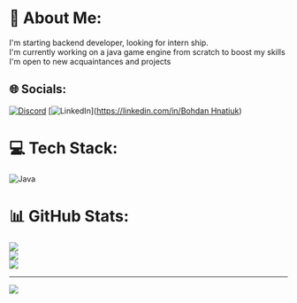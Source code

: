 # 💫 About Me:
I'm starting backend developer, looking for intern ship.<br>I'm currently working on a java game engine from scratch to boost my skills<br>I'm open to new acquaintances and projects


## 🌐 Socials:
[![Discord](https://img.shields.io/badge/Discord-%237289DA.svg?logo=discord&logoColor=white)](https://discord.gg/gotihok) [![LinkedIn](https://img.shields.io/badge/LinkedIn-%230077B5.svg?logo=linkedin&logoColor=white)]([https://linkedin.com/in/Bohdan Hnatiuk](https://www.linkedin.com/in/bohdan-hnatiuk-823288346/)) 

# 💻 Tech Stack:
![Java](https://img.shields.io/badge/java-%23ED8B00.svg?style=for-the-badge&logo=openjdk&logoColor=white)
# 📊 GitHub Stats:
![](https://github-readme-stats.vercel.app/api?username=Gotihok&theme=dark&hide_border=false&include_all_commits=true&count_private=false)<br/>
![](https://github-readme-streak-stats.herokuapp.com/?user=Gotihok&theme=dark&hide_border=false)<br/>
![](https://github-readme-stats.vercel.app/api/top-langs/?username=Gotihok&theme=dark&hide_border=false&include_all_commits=true&count_private=false&layout=compact)

---
[![](https://visitcount.itsvg.in/api?id=Gotihok&icon=0&color=0)](https://visitcount.itsvg.in)

<!-- Proudly created with GPRM ( https://gprm.itsvg.in ) -->
